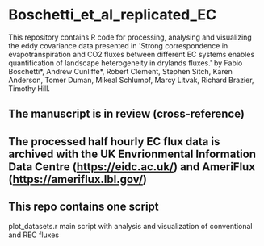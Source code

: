 # Boschetti_et_al_replicated_EC

This repository contains R code for processing, analysing and visualizing the eddy covariance data presented in 'Strong correspondence in evapotranspiration and CO2 fluxes between different EC systems enables quantification of landscape heterogeneity in drylands fluxes.' by Fabio Boschetti*, Andrew Cunliffe*, Robert Clement, Stephen Sitch, Karen Anderson, Tomer Duman, Mikeal Schlumpf, Marcy Litvak, Richard Brazier, Timothy Hill.

## The manuscript is in review (cross-reference)

## The processed half hourly EC flux data is archived with the UK Envrionmental Information Data Centre (https://eidc.ac.uk/) and AmeriFlux (https://ameriflux.lbl.gov/)

## This repo contains one script
plot_datasets.r
   main script with analysis and visualization of conventional and REC fluxes

   
   
